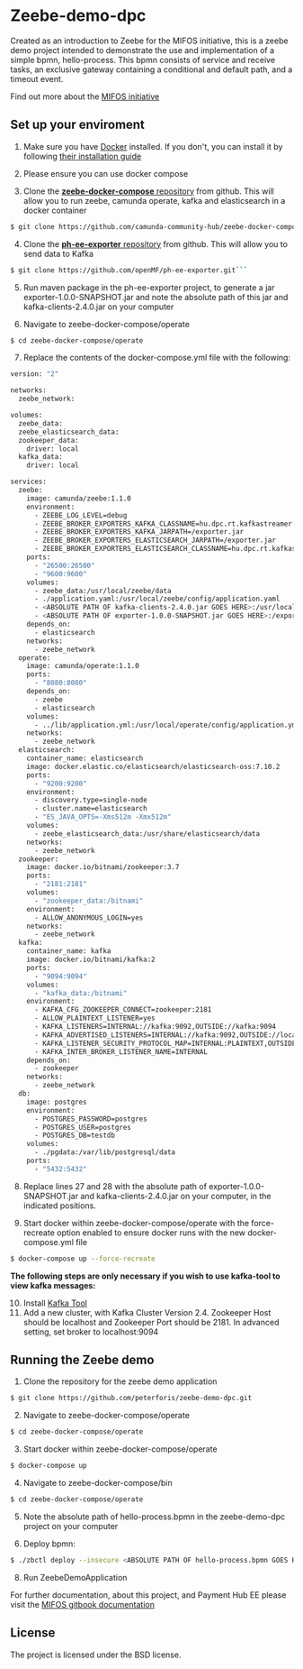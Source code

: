 # Zeebe-demo-dpc

Created as an introduction to Zeebe for the MIFOS initiative, this is a 
zeebe demo project intended to demonstrate the use and implementation 
of a simple bpmn, hello-process. This bpmn consists of service and 
receive tasks, an exclusive gateway containing a conditional and 
default path, and a timeout event.


Find out more about the [MIFOS initiative](https://mifos.org/)

## Set up your enviroment

1. Make sure you have [Docker](https://www.docker.com/) installed. If you don't, you can install it 
by following [their installation guide](https://docs.readthedocs.io/en/latest/development/install.html)


2. Please ensure you can use docker compose


3. Clone the [<b> zeebe-docker-compose</b> repository](https://github.com/camunda-community-hub/zeebe-docker-compose) from github. This will 
allow you to run zeebe, camunda operate, kafka and elasticsearch in 
a docker container
```bash
$ git clone https://github.com/camunda-community-hub/zeebe-docker-compose.git
```

4. Clone the [<b> ph-ee-exporter</b> repository](https://github.com/openMF/ph-ee-exporter) from github. This will
allow you to send data to Kafka
```bash
$ git clone https://github.com/openMF/ph-ee-exporter.git```
```

5. Run maven package in the ph-ee-exporter project, to generate a jar 
exporter-1.0.0-SNAPSHOT.jar and note the absolute path of this jar
and kafka-clients-2.4.0.jar on your computer


6. Navigate to zeebe-docker-compose/operate
```bash
$ cd zeebe-docker-compose/operate
```

7. Replace the contents of the docker-compose.yml file with the following:
```bash
version: "2"

networks:
  zeebe_network:

volumes:
  zeebe_data:
  zeebe_elasticsearch_data:
  zookeeper_data:
    driver: local
  kafka_data:
    driver: local

services:
  zeebe:
    image: camunda/zeebe:1.1.0
    environment:
      - ZEEBE_LOG_LEVEL=debug
      - ZEEBE_BROKER_EXPORTERS_KAFKA_CLASSNAME=hu.dpc.rt.kafkastreamer.exporter.KafkaExporter
      - ZEEBE_BROKER_EXPORTERS_KAFKA_JARPATH=/exporter.jar
      - ZEEBE_BROKER_EXPORTERS_ELASTICSEARCH_JARPATH=/exporter.jar
      - ZEEBE_BROKER_EXPORTERS_ELASTICSEARCH_CLASSNAME=hu.dpc.rt.kafkastreamer.exporter.NoOpExporter
    ports:
      - "26500:26500"
      - "9600:9600"
    volumes:
      - zeebe_data:/usr/local/zeebe/data 
      - ./application.yaml:/usr/local/zeebe/config/application.yaml
      - <ABSOLUTE PATH OF kafka-clients-2.4.0.jar GOES HERE>:/usr/local/zeebe/lib/kafka-clients-2.4.0.jar
      - <ABSOLUTE PATH OF exporter-1.0.0-SNAPSHOT.jar GOES HERE>:/exporter.jar
    depends_on:
      - elasticsearch
    networks:
      - zeebe_network
  operate:
    image: camunda/operate:1.1.0
    ports:
      - "8080:8080"
    depends_on:
      - zeebe
      - elasticsearch
    volumes:
      - ../lib/application.yml:/usr/local/operate/config/application.yml
    networks:
      - zeebe_network
  elasticsearch:
    container_name: elasticsearch
    image: docker.elastic.co/elasticsearch/elasticsearch-oss:7.10.2
    ports:
      - "9200:9200"
    environment:
      - discovery.type=single-node
      - cluster.name=elasticsearch
      - "ES_JAVA_OPTS=-Xms512m -Xmx512m"
    volumes:
      - zeebe_elasticsearch_data:/usr/share/elasticsearch/data
    networks:
      - zeebe_network
  zookeeper:
    image: docker.io/bitnami/zookeeper:3.7
    ports:
      - "2181:2181"
    volumes:
      - "zookeeper_data:/bitnami"
    environment:
      - ALLOW_ANONYMOUS_LOGIN=yes
    networks:
      - zeebe_network
  kafka:
    container_name: kafka
    image: docker.io/bitnami/kafka:2
    ports:
      - "9094:9094"
    volumes:
      - "kafka_data:/bitnami"
    environment:
      - KAFKA_CFG_ZOOKEEPER_CONNECT=zookeeper:2181
      - ALLOW_PLAINTEXT_LISTENER=yes
      - KAFKA_LISTENERS=INTERNAL://kafka:9092,OUTSIDE://kafka:9094
      - KAFKA_ADVERTISED_LISTENERS=INTERNAL://kafka:9092,OUTSIDE://localhost:9094
      - KAFKA_LISTENER_SECURITY_PROTOCOL_MAP=INTERNAL:PLAINTEXT,OUTSIDE:PLAINTEXT
      - KAFKA_INTER_BROKER_LISTENER_NAME=INTERNAL
    depends_on:
      - zookeeper
    networks:
      - zeebe_network
  db:
    image: postgres
    environment:
      - POSTGRES_PASSWORD=postgres
      - POSTGRES_USER=postgres
      - POSTGRES_DB=testdb
    volumes:
      - ./pgdata:/var/lib/postgresql/data
    ports:
      - "5432:5432"
```

8. Replace lines 27 and 28 with the absolute path of exporter-1.0.0-
SNAPSHOT.jar and kafka-clients-2.4.0.jar on your computer, in the 
indicated positions.


9. Start docker within zeebe-docker-compose/operate with the 
force-recreate option enabled to ensure docker runs with the new docker-
compose.yml file
```bash
$ docker-compose up --force-recreate
```

<b>The following steps are only necessary if you wish to use kafka-tool to view kafka messages:</b>

10. Install [Kafka Tool](https://www.kafkatool.com/)
11. Add a new cluster, with Kafka Cluster Version 2.4. Zookeeper Host should be localhost and Zookeeper Port should be 2181. In advanced setting, set broker to localhost:9094



## Running the Zeebe demo

1. Clone the repository for the zeebe demo application
```bash
$ git clone https://github.com/peterforis/zeebe-demo-dpc.git
```
2. Navigate to zeebe-docker-compose/operate
```bash
$ cd zeebe-docker-compose/operate
```
3. Start docker within zeebe-docker-compose/operate 
```bash
$ docker-compose up 
```
4. Navigate to zeebe-docker-compose/bin
```bash
$ cd zeebe-docker-compose/operate
```

5. Note the absolute path of hello-process.bpmn in the zeebe-demo-dpc project on your computer


7. Deploy bpmn:
```bash
$ ./zbctl deploy --insecure <ABSOLUTE PATH OF hello-process.bpmn GOES HERE>
```

8. Run ZeebeDemoApplication


For further documentation, about this project, and Payment Hub EE please visit the [MIFOS gitbook documentation](https://mifos.gitbook.io/docs/)

License
-------

The project is licensed under the BSD license.
